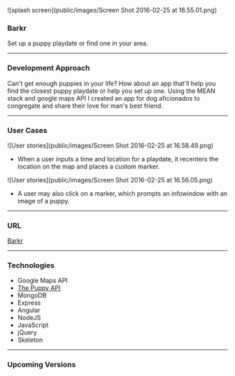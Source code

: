 ![splash screen](public/images/Screen Shot 2016-02-25 at 16.55.01.png)

### Barkr

Set up a puppy playdate or find one in your area.

---

### Development Approach

Can't get enough puppies in your life? How about an app that'll help you find the closest puppy playdate or help you set up one. Using the MEAN stack and google maps API I created an app for dog aficionados to congregate and share their love for man's best friend.

---

### User Cases

![User stories](public/images/Screen Shot 2016-02-25 at 16.58.49.png)

* When a user inputs a time and location for a playdate, it recenters the location on the map and places a custom marker.

![User stories](public/images/Screen Shot 2016-02-25 at 16.56.05.png)

* A user may also click on a marker, which prompts an infowindow with an image of a puppy.


---

### URL

[Barkr](https://boiling-hamlet-49732.herokuapp.com/)

---

### Technologies

* Google Maps API
* [The Puppy API](http://www.thepuppyapi.com/)
* MongoDB
* Express
* Angular
* NodeJS
* JavaScript
* jQuery
* Skeleton 


---

### Upcoming Versions

